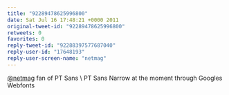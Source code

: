 ```yaml
---
title: "92289478625996800"
date: Sat Jul 16 17:48:21 +0000 2011
original-tweet-id: "92289478625996800"
retweets: 0
favorites: 0
reply-tweet-id: "92288397577687040"
reply-user-id: "17648193"
reply-user-screen-name: "netmag"
---
```

<a href="https://twitter.com/netmag">@netmag</a> fan of PT Sans \ PT Sans Narrow at the moment through Googles Webfonts
